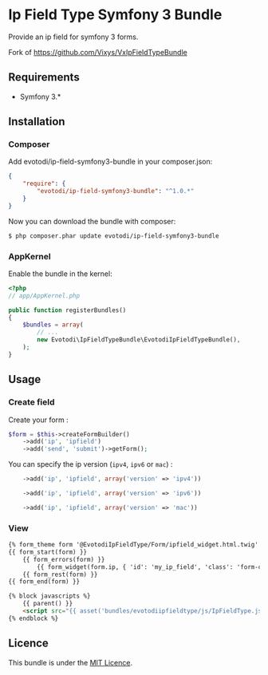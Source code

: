 Ip Field Type Symfony 3 Bundle 
===================

Provide an ip field for symfony 3 forms.

Fork of https://github.com/Vixys/VxIpFieldTypeBundle

Requirements
------------

* Symfony 3.*

## Installation

### Composer

Add evotodi/ip-field-symfony3-bundle in your composer.json:

``` json
{
    "require": {
        "evotodi/ip-field-symfony3-bundle": "^1.0.*"
    }
}
```

Now you can download the bundle with composer:

``` bash
$ php composer.phar update evotodi/ip-field-symfony3-bundle
```

### AppKernel

Enable the bundle in the kernel:

``` php
<?php
// app/AppKernel.php

public function registerBundles()
{
    $bundles = array(
        // ...
        new Evotodi\IpFieldTypeBundle\EvotodiIpFieldTypeBundle(),
    );
}
```

## Usage

### Create field

Create your form :

``` php
$form = $this->createFormBuilder()
	->add('ip', 'ipfield')
	->add('send', 'submit')->getForm();
```

You can specify the ip version (`ipv4`, `ipv6` or `mac`) :
``` php
	->add('ip', 'ipfield', array('version' => 'ipv4'))
```

``` php
	->add('ip', 'ipfield', array('version' => 'ipv6'))
```

``` php
	->add('ip', 'ipfield', array('version' => 'mac'))
```

### View

``` html
{% form_theme form '@EvotodiIpFieldType/Form/ipfield_widget.html.twig' %}
{{ form_start(form) }}
    {{ form_errors(form) }}
		{{ form_widget(form.ip, { 'id': 'my_ip_field', 'class': 'form-control' }) }}
	{{ form_rest(form) }}
{{ form_end(form) }}

{% block javascripts %}
    {{ parent() }}
    <script src="{{ asset('bundles/evotodiipfieldtype/js/IpFieldType.js') }}"></script>
{% endblock %}
```

Licence
-------

This bundle is under the [MIT Licence](http://opensource.org/licenses/MIT).
